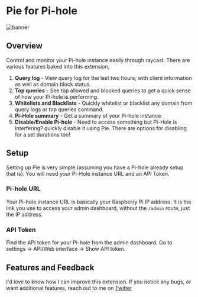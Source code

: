 # Pie for Pi-hole

![banner](https://user-images.githubusercontent.com/22849100/173755322-628ef6ae-bb12-46f6-aa6a-fc789821df85.png)

## Overview

Control and monitor your Pi-hole instance easily through raycast. There are various features baked into this extension,

1. **Query log** - View query log for the last two hours, with client information as well as domain block status.
2. **Top queries** - See top allowed and blocked queries to get a quick sense of how your Pi-hole is performing.
3. **Whitelists and Blacklists** - Quickly whitelist or blacklist any domain from query logs or top queries command.
4. **Pi-Hole summary** - Get a summary of your Pi-hole instance.
5. **Disable/Enable Pi-hole** - Need to access something but Pi-Hole is interfering? quickly disable it using Pie. There are options for disabling for a set durations too!

## Setup

Setting up Pie is very simple (assuming you have a Pi-hole already setup that is). You will need your Pi-Hole instance URL and an API Token.

### Pi-hole URL

Your Pi-hole instance URL is basically your Raspberry Pi IP address. It is the link you use to access your admin dashboard, without the `/admin` route, just the IP address.

### API Token

Find the API token for your Pi-hole from the admin dashboard. Go to settings -> API/Web interface -> Show API token.

## Features and Feedback

I'd love to know how I can improve this extension. If you notice any bugs, or want additional features, reach out to me on [Twitter](http://twitter.com/wutamelonshrey)
